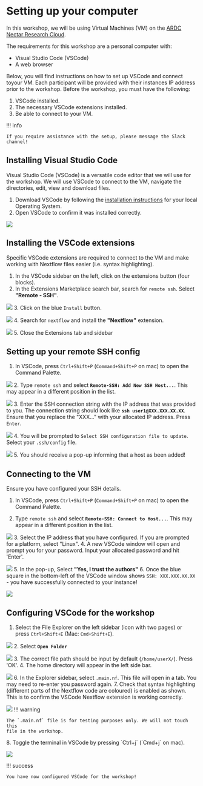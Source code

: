 # Setting up your computer

In this workshop, we will be using Virtual Machines (VM) on the
[ARDC Nectar Research Cloud](https://ardc.edu.au/services/ardc-nectar-research-cloud/).

The requirements for this workshop are a personal computer with:

- Visual Studio Code (VSCode)
- A web browser

Below, you will find instructions on how to set up VSCode and connect toyour VM.
Each participant will be provided with their instances IP address prior to the workshop.
Before the workshop, you must have the following:

1. VSCode installed.
2. The necessary VSCode extensions installed.
3. Be able to connect to your VM.

!!! info

    If you require assistance with the setup, please message the Slack channel!

## Installing Visual Studio Code

Visual Studio Code (VSCode) is a versatile code editor that we will use for the
workshop. We will use VSCode to connect to the VM, navigate the directories,
edit, view and download files.

1. Download VSCode by following the [installation instructions](https://code.visualstudio.com/docs/setup/setup-overview) for your local Operating System.
2. Open VSCode to confirm it was installed correctly.

![](img/vscode_0.png)

## Installing the VSCode extensions

Specific VSCode extensions are required to connect to the VM and make working with Nextflow files easier (i.e. syntax highlighting).

1. In the VSCode sidebar on the left, click on the extensions button (four blocks).
2. In the Extensions Marketplace search bar, search for `remote ssh`. Select **"Remote - SSH"**.

![](img/vscode_1.png)
3. Click on the blue `Install` button.

![](img/vscode_2.png)
4. Search for `nextflow` and install the **"Nextflow"** extension.

![](img/vscode_3.png)
5. Close the Extensions tab and sidebar

## Setting up your remote SSH config

1. In VSCode, press `Ctrl+Shift+P` (`Command+Shift+P` on mac) to open the Command Palette.

![](img/ssh_0.png)
2. Type `remote ssh` and select **`Remote-SSH: Add New SSH Host...`**. This may appear in a different position in the list.

![](img/ssh_1.png)
3. Enter the SSH connection string with the IP address that was provided to you. The connection string should look like **`ssh user1@XXX.XXX.XX.XX`**. Ensure that you replace the "XXX..." with your allocated IP address. Press `Enter`.

![](img/ssh_2.png)
4. You will be prompted to `Select SSH configuration file to update`. Select your `.ssh/config` file.

![](img/ssh_3.png)
5. You should receive a pop-up informing that a host as been added!

## Connecting to the VM

Ensure you have configured your SSH details.

1. In VSCode, press `Ctrl+Shift+P` (`Command+Shift+P` on mac) to open the Command Palette.

2. Type `remote ssh` and select **`Remote-SSH: Connect to Host...`**. This may appear in a different position in the list.

![](img/vm_0.png)
3. Select the IP address that you have configured. If you are prompted for a platform, select "Linux".
4. A new VSCode window will open and prompt you for your password. Input your allocated password and hit 'Enter'.

![](img/vm_1.png)
5. In the pop-up, Select **"Yes, I trust the authors"**
6. Once the blue square in the bottom-left of the VSCode window shows `SSH: XXX.XXX.XX.XX` - you have successfully connected to your instance!

![](img/vm_2.png)

## Configuring VSCode for the workshop

1. Select the File Explorer on the left sidebar (icon with two pages) or press
`Ctrl+Shift+E` (Mac: `Cmd+Shift+E`).

![](img/vm_3.png)
2. Select **`Open Folder`**

![](img/vm_4.png)
3. The correct file path should be input by default (`/home/userX/`). Press 'OK'.
4. The home directory will appear in the left side bar.

![](img/vm_5.png)
6. In the Explorer sidebar, select `.main.nf`. This file will open in a tab. You may need to re-enter you password again.
7. Check that syntax highlighting (different parts of the Nextflow code are coloured) is enabled as shown. This is to confirm the VSCode Nextflow extension is working correctly.

![](img/vm_6.png)
!!! warning

    The `.main.nf` file is for testing purposes only. We will not touch this
    file in the workshop.

<p>8. Toggle the terminal in VSCode by pressing `Ctrl+j` (`Cmd+j` on mac).</p>


![](img/vm_7.png)

!!! success

    You have now configured VSCode for the workshop!
